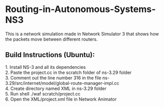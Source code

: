 # Routing-in-Autonomous-Systems-NS3

  This is a network simulation made in Network Simulator 3 that shows how the packets move between different routers. 

  <h2>Build Instructions (Ubuntu):</h2>
  1. Install NS-3 and all its dependencies<br/>
  2. Paste the project.cc in the scratch folder of ns-3.29 folder<br/>
  3. Comment out the line number 316 in the file ns-3.29/src/internet/model/global-route-manager-impl.cc<br/>
  4. Create directory named XML in ns-3.29 folder<br/>
  5. Run shell ./waf scratch/project.cc <br/>
  6. Open the XML/project.xml file in Network Animator
